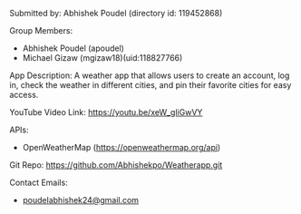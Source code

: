 Submitted by: Abhishek Poudel (directory id: 119452868)

Group Members:
- Abhishek Poudel (apoudel)
- Michael Gizaw (mgizaw18)(uid:118827766)

App Description: 
A weather app that allows users to create an account, log in, check the weather in different cities, and pin their favorite cities for easy access.

YouTube Video Link: 
https://youtu.be/xeW_gliGwVY

APIs: 
- OpenWeatherMap (https://openweathermap.org/api)
  
Git Repo: https://github.com/Abhishekpo/Weatherapp.git

Contact Emails: 
- poudelabhishek24@gmail.com
